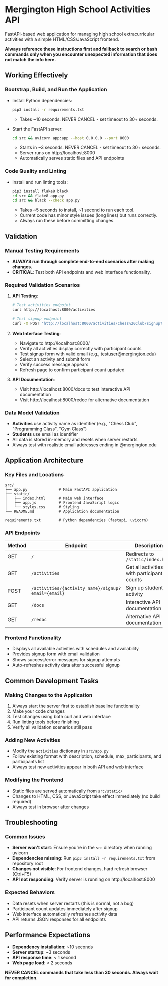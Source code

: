 # Mergington High School Activities API

FastAPI-based web application for managing high school extracurricular activities with a simple HTML/CSS/JavaScript frontend.

**Always reference these instructions first and fallback to search or bash commands only when you encounter unexpected information that does not match the info here.**

## Working Effectively

### Bootstrap, Build, and Run the Application
- Install Python dependencies:
  ```bash
  pip3 install -r requirements.txt
  ```
  - Takes ~10 seconds. NEVER CANCEL - set timeout to 30+ seconds.

- Start the FastAPI server:
  ```bash
  cd src && uvicorn app:app --host 0.0.0.0 --port 8000
  ```
  - Starts in ~3 seconds. NEVER CANCEL - set timeout to 30+ seconds.
  - Server runs on http://localhost:8000
  - Automatically serves static files and API endpoints

### Code Quality and Linting
- Install and run linting tools:
  ```bash
  pip3 install flake8 black
  cd src && flake8 app.py
  cd src && black --check app.py
  ```
  - Takes ~5 seconds to install, ~1 second to run each tool.
  - Current code has minor style issues (long lines) but runs correctly.
  - Always run these before committing changes.

## Validation

### Manual Testing Requirements
- **ALWAYS run through complete end-to-end scenarios after making changes.**
- **CRITICAL**: Test both API endpoints and web interface functionality.

### Required Validation Scenarios
1. **API Testing**:
   ```bash
   # Test activities endpoint
   curl http://localhost:8000/activities
   
   # Test signup endpoint
   curl -X POST "http://localhost:8000/activities/Chess%20Club/signup?email=test@mergington.edu"
   ```

2. **Web Interface Testing**:
   - Navigate to http://localhost:8000/
   - Verify all activities display correctly with participant counts
   - Test signup form with valid email (e.g., testuser@mergington.edu)
   - Select an activity and submit form
   - Verify success message appears
   - Refresh page to confirm participant count updated

3. **API Documentation**:
   - Visit http://localhost:8000/docs to test interactive API documentation
   - Visit http://localhost:8000/redoc for alternative documentation

### Data Model Validation
- **Activities** use activity name as identifier (e.g., "Chess Club", "Programming Class", "Gym Class")
- **Students** use email as identifier
- All data is stored in-memory and resets when server restarts
- Always test with realistic email addresses ending in @mergington.edu

## Application Architecture

### Key Files and Locations
```
src/
├── app.py              # Main FastAPI application
├── static/
│   ├── index.html      # Main web interface
│   ├── app.js          # Frontend JavaScript logic
│   └── styles.css      # Styling
└── README.md           # Application documentation

requirements.txt        # Python dependencies (fastapi, uvicorn)
```

### API Endpoints
| Method | Endpoint | Description |
|--------|----------|-------------|
| GET | `/` | Redirects to `/static/index.html` |
| GET | `/activities` | Get all activities with participant counts |
| POST | `/activities/{activity_name}/signup?email={email}` | Sign up student for activity |
| GET | `/docs` | Interactive API documentation |
| GET | `/redoc` | Alternative API documentation |

### Frontend Functionality
- Displays all available activities with schedules and availability
- Provides signup form with email validation
- Shows success/error messages for signup attempts
- Auto-refreshes activity data after successful signup

## Common Development Tasks

### Making Changes to the Application
1. Always start the server first to establish baseline functionality
2. Make your code changes
3. Test changes using both curl and web interface
4. Run linting tools before finishing
5. Verify all validation scenarios still pass

### Adding New Activities
- Modify the `activities` dictionary in `src/app.py`
- Follow existing format with description, schedule, max_participants, and participants list
- Always test new activities appear in both API and web interface

### Modifying the Frontend
- Static files are served automatically from `src/static/`
- Changes to HTML, CSS, or JavaScript take effect immediately (no build required)
- Always test in browser after changes

## Troubleshooting

### Common Issues
- **Server won't start**: Ensure you're in the `src` directory when running uvicorn
- **Dependencies missing**: Run `pip3 install -r requirements.txt` from repository root
- **Changes not visible**: For frontend changes, hard refresh browser (Ctrl+F5)
- **API not responding**: Verify server is running on http://localhost:8000

### Expected Behaviors
- Data resets when server restarts (this is normal, not a bug)
- Participant count updates immediately after signup
- Web interface automatically refreshes activity data
- API returns JSON responses for all endpoints

## Performance Expectations
- **Dependency installation**: ~10 seconds
- **Server startup**: ~3 seconds  
- **API response time**: < 1 second
- **Web page load**: < 2 seconds

**NEVER CANCEL commands that take less than 30 seconds. Always wait for completion.**